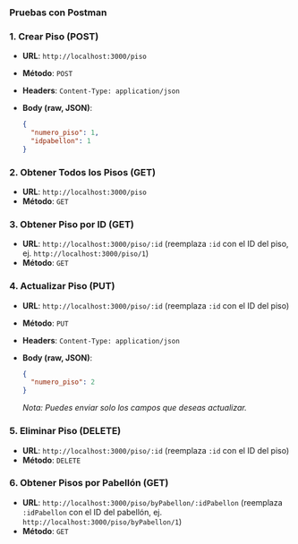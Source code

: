 ### Pruebas con Postman

### 1. Crear Piso (POST)

- **URL**: `http://localhost:3000/piso`
- **Método**: `POST`
- **Headers**: `Content-Type: application/json`
- **Body (raw, JSON)**:

  ```json
  {
    "numero_piso": 1,
    "idpabellon": 1
  }
  ```

### 2. Obtener Todos los Pisos (GET)

- **URL**: `http://localhost:3000/piso`
- **Método**: `GET`

### 3. Obtener Piso por ID (GET)

- **URL**: `http://localhost:3000/piso/:id` (reemplaza `:id` con el ID del piso, ej. `http://localhost:3000/piso/1`)
- **Método**: `GET`

### 4. Actualizar Piso (PUT)

- **URL**: `http://localhost:3000/piso/:id` (reemplaza `:id` con el ID del piso)
- **Método**: `PUT`
- **Headers**: `Content-Type: application/json`
- **Body (raw, JSON)**:

  ```json
  {
    "numero_piso": 2
  }
  ```

  _Nota: Puedes enviar solo los campos que deseas actualizar._

### 5. Eliminar Piso (DELETE)

- **URL**: `http://localhost:3000/piso/:id` (reemplaza `:id` con el ID del piso)
- **Método**: `DELETE`

### 6. Obtener Pisos por Pabellón (GET)

- **URL**: `http://localhost:3000/piso/byPabellon/:idPabellon` (reemplaza `:idPabellon` con el ID del pabellón, ej. `http://localhost:3000/piso/byPabellon/1`)
- **Método**: `GET`
